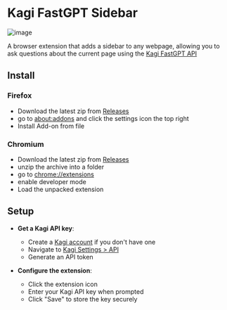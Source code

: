 # Kagi FastGPT Sidebar

![image](https://github.com/user-attachments/assets/e287fb61-224e-4dfb-a8b7-7894d499c08b)


A browser extension that adds a sidebar to any webpage, allowing you to ask questions about the current page using the [Kagi FastGPT API](https://help.kagi.com/kagi/api/fastgpt.html)

## Install

### Firefox

- Download the latest zip from [Releases](https://github.com/0xgingi/kagi-fastgpt-sidebar/releases/latest)
- go to [about:addons](about:addons) and click the settings icon the top right
- Install Add-on from file

### Chromium

- Download the latest zip from [Releases](https://github.com/0xgingi/kagi-fastgpt-sidebar/releases/latest)
- unzip the archive into a folder
- go to [chrome://extensions](chrome://extensions)
- enable developer mode
- Load the unpacked extension

## Setup

- **Get a Kagi API key**:
   - Create a [Kagi account](https://kagi.com) if you don't have one
   - Navigate to [Kagi Settings > API](https://kagi.com/settings?p=api)
   - Generate an API token

- **Configure the extension**:
   - Click the extension icon
   - Enter your Kagi API key when prompted
   - Click "Save" to store the key securely
